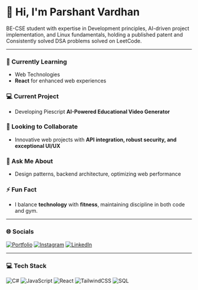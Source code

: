 
# 👋 Hi, I'm Parshant Vardhan

BE-CSE student with expertise in Development principles, AI-driven project implementation, and Linux
fundamentals, holding a published patent and Consistently solved DSA problems solved on LeetCode.

---

### 🌱 Currently Learning
- Web Technologies
- **React** for enhanced web experiences  

### 💻 Current Project
- Developing Piescript **AI-Powered Educational Video Generator**  

### 🤝 Looking to Collaborate
- Innovative web projects with **API integration, robust security, and exceptional UI/UX**  

### 💬 Ask Me About
- Design patterns, backend architecture, optimizing web performance  

### ⚡ Fun Fact
- I balance **technology** with **fitness**, maintaining discipline in both code and gym.

---

### 🌐 Socials
[![Portfolio](https://img.shields.io/badge/My%20Portfolio-ff69b4?style=for-the-badge&logo=github)]()
[![Instagram](https://img.shields.io/badge/Instagram-E4405F?style=for-the-badge&logo=instagram)]()
[![LinkedIn](https://img.shields.io/badge/LinkedIn-0A66C2?style=for-the-badge&logo=linkedin)](https://www.linkedin.com/in/parshant-vardhan-a75293259/)

---

### 💻 Tech Stack
![C#](https://img.shields.io/badge/C%23-239120?style=for-the-badge&logo=c-sharp&logoColor=white)
![JavaScript](https://img.shields.io/badge/Javascript-F7DF1E?style=for-the-badge&logo=javascript&logoColor=black)
![React](https://img.shields.io/badge/React-61DAFB?style=for-the-badge&logo=react&logoColor=black)
![TailwindCSS](https://img.shields.io/badge/TailwindCSS-06B6D4?style=for-the-badge&logo=tailwind-css&logoColor=white)
![SQL](https://img.shields.io/badge/SQL-003B57?style=for-the-badge&logo=mysql&logoColor=white)
